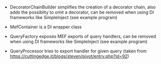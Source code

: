 ﻿- DecoratorChainBuilder simplifies the creation of a decorator chain, also adds the possiblity to omit a decorator, can be removed when using DI frameworks like SimpleInject (see example program)

- MefContainer is a DI wrapper class

- QueryFactory exposes MEF exports of query handlers, can be removed when using DI frameworks like SimpleInject (see example program)

- QueryProcessor tries to export handler for given query (taken from https://cuttingedge.it/blogs/steven/pivot/entry.php?id=92)

